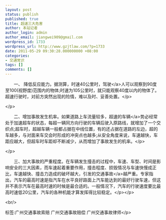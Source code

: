 ```yaml
---
layout: post
status: publish
published: true
title: 超速三大危害
author: 本站记者
author_login: admin
author_email: jiangwei909@gmail.com
wordpress_id: 1733
wordpress_url: http://www.gzjtlaw.com/?p=1733
date: 2011-05-29 09:30:28.000000000 +08:00
categories:
- 交通常识
tags: []
comments: []
---
```

<p><p>　　一、 降低反应能力。据测算，时速40公里时，<a>驾驶<&#47;a>人可以观察到90度至100(视野度)范围内的物体;时速为105公里时，就只能观察40度以内的物体了。超速行驶时，对前方突然出现的险情，难以及时、妥善处置。<&#47;p><p><&#47;p><p>　　二、增加事故发生机率。如果道路上车流量较多，超速的<a>车辆<&#47;a>势必经常处于加速超车的状态，每超一辆同方向行驶的车辆后驶入原路线，就增加了一个交织点;超车时，超越车辆一般都占据在中线位置，有的还占据在道路的左边，超的车越多，与对面来车交会时形成的冲突点也越多;从安全角度来说，车速越快，车距应越大，但超车时车距却不断减少，从而增加了事故发生的机率。<&#47;p><p><&#47;p><p>　　三、加大事故的严重程度。在车辆发生撞击的过程中，车速、车型、时间是影响安全的三大因素，而车速起着重要作用，撞击程度、损毁情况与车速快慢成正比，车速越快、撞击力造成的破坏越大，引发的<a>交通事故<&#47;a>越严重。专家指出，汽车的最高时速是指汽车在水平良好路面上汽车能达到的最好行驶车速，但这并不表示汽车在最高时速的时候是最合适的。一般情况下，汽车的行驶速度要比最高时速低20公里，汽车的各种机能才算发挥得比较稳定。<&#47;p><&#47;p><br&#47;><p>标签:广州交通事故索赔 广州交通事故赔偿 广州交通事故律师<&#47;p>
